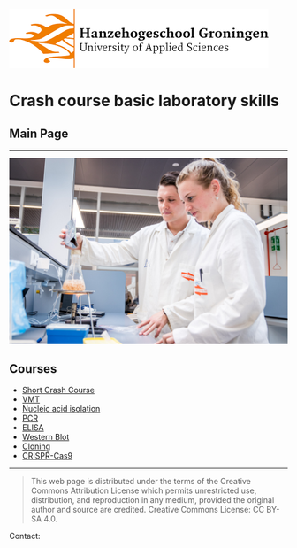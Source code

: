 ![Hanze](./hanze/hanze.png)

# Crash course basic laboratory skills

## Main Page
---

![Pic](./impression/impression.jpg)

## Courses
- [Short Crash Course](./short/short.html)
- [VMT](./vmt/vmt.html)
- [Nucleic acid isolation](./nucleic_acid_isolation/nucleic_acid_isolation.html)
- [PCR](./pcr/pcr.html)
- [ELISA](./elisa/elisa.html)
- [Western Blot](./western_blot/western_blot.html)
- [Cloning](./cloning/cloning.html)
- [CRISPR-Cas9](./crispr/crispr.html)

--- 


>This web page is distributed under the terms of the Creative Commons Attribution License which permits unrestricted use, distribution, and reproduction in any medium, provided the original author and source are credited.
>Creative Commons License: CC BY-SA 4.0.

<script type="text/javascript" src="js/obscure_mail.js"></script>
<p>Contact: <script>document.write(concatMail("j.hageman"));</script></p>